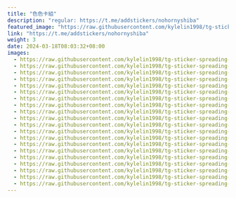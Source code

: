 ```yaml
---
title: "色色卡組"
description: "regular: https://t.me/addstickers/nohornyshiba"
featured_image: "https://raw.githubusercontent.com/kylelin1998/tg-sticker-spreading-worldwide-images/main/img/e417149b-de90-4f79-8fba-e6c15c62f783.jpg"
link: "https://t.me/addstickers/nohornyshiba"
weight: 3
date: 2024-03-18T08:03:32+08:00
images:
  - https://raw.githubusercontent.com/kylelin1998/tg-sticker-spreading-worldwide-images/main/img/e417149b-de90-4f79-8fba-e6c15c62f783.jpg
  - https://raw.githubusercontent.com/kylelin1998/tg-sticker-spreading-worldwide-images/main/img/1745c984-9435-4fff-91f3-0ab54fc074de.jpg
  - https://raw.githubusercontent.com/kylelin1998/tg-sticker-spreading-worldwide-images/main/img/d71619f3-bd79-463f-b82d-46571731deae.jpg
  - https://raw.githubusercontent.com/kylelin1998/tg-sticker-spreading-worldwide-images/main/img/036a19c2-740b-477b-b2d6-707ea31eacdc.jpg
  - https://raw.githubusercontent.com/kylelin1998/tg-sticker-spreading-worldwide-images/main/img/db870887-44aa-4469-b908-78a23499a1c4.jpg
  - https://raw.githubusercontent.com/kylelin1998/tg-sticker-spreading-worldwide-images/main/img/3b1bebfb-48cf-4fb1-b664-b1a4b4154557.jpg
  - https://raw.githubusercontent.com/kylelin1998/tg-sticker-spreading-worldwide-images/main/img/1b15b3c9-b40a-4264-a0f2-da0ea51d5dbe.jpg
  - https://raw.githubusercontent.com/kylelin1998/tg-sticker-spreading-worldwide-images/main/img/ec0e6693-8abf-46ac-81ba-39b8e281d9d5.jpg
  - https://raw.githubusercontent.com/kylelin1998/tg-sticker-spreading-worldwide-images/main/img/783b3c57-e8dc-43b2-9367-081501869e3d.jpg
  - https://raw.githubusercontent.com/kylelin1998/tg-sticker-spreading-worldwide-images/main/img/ba482679-3238-4d37-9f48-cfae4badcc38.jpg
  - https://raw.githubusercontent.com/kylelin1998/tg-sticker-spreading-worldwide-images/main/img/5207b2ea-ceb1-43cc-8d12-6cf99abef7e0.jpg
  - https://raw.githubusercontent.com/kylelin1998/tg-sticker-spreading-worldwide-images/main/img/9a1f675a-8754-4cdd-a7f9-7d768322c028.jpg
  - https://raw.githubusercontent.com/kylelin1998/tg-sticker-spreading-worldwide-images/main/img/aa802151-73ee-40ad-ad6e-8d74a7745025.jpg
  - https://raw.githubusercontent.com/kylelin1998/tg-sticker-spreading-worldwide-images/main/img/560dde55-7497-4194-90d1-d0221e485af9.jpg
  - https://raw.githubusercontent.com/kylelin1998/tg-sticker-spreading-worldwide-images/main/img/1ee60d0c-5c71-45e4-b552-428d93ca00c1.jpg
  - https://raw.githubusercontent.com/kylelin1998/tg-sticker-spreading-worldwide-images/main/img/82f8f3e8-21b0-4e6d-87a2-022b98c23d65.jpg
  - https://raw.githubusercontent.com/kylelin1998/tg-sticker-spreading-worldwide-images/main/img/2b4fb10c-4a48-4dce-b427-a5d96760422e.jpg
  - https://raw.githubusercontent.com/kylelin1998/tg-sticker-spreading-worldwide-images/main/img/bebd2c3b-56f0-471e-9f16-8e545d182c3f.jpg
  - https://raw.githubusercontent.com/kylelin1998/tg-sticker-spreading-worldwide-images/main/img/12289440-c65d-49e1-ad71-793a7a9d35fa.jpg
  - https://raw.githubusercontent.com/kylelin1998/tg-sticker-spreading-worldwide-images/main/img/4fbba86c-bd33-4ba9-9172-3b3275b71d49.jpg
---
```

